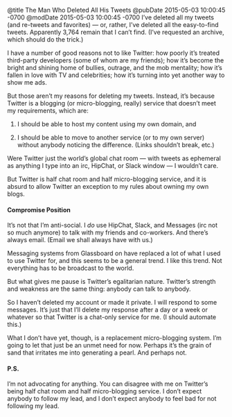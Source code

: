 @title The Man Who Deleted All His Tweets
@pubDate 2015-05-03 10:00:45 -0700
@modDate 2015-05-03 10:00:45 -0700
I’ve deleted all my tweets (and re-tweets and favorites) — or, rather, I’ve deleted all the easy-to-find tweets. Apparently 3,764 remain that I can’t find. (I’ve requested an archive, which should do the trick.)

I have a number of good reasons not to like Twitter: how poorly it’s treated third-party developers (some of whom are my friends); how it’s become the bright and shining home of bullies, outrage, and the mob mentality; how it’s fallen in love with TV and celebrities; how it’s turning into yet another way to show me ads.

But those aren’t my reasons for deleting my tweets. Instead, it’s because Twitter is a blogging (or micro-blogging, really) service that doesn’t meet my requirements, which are:

1. I should be able to host my content using my own domain, and

2. I should be able to move to another service (or to my own server) without anybody noticing the difference. (Links shouldn’t break, etc.)

Were Twitter just the world’s global chat room — with tweets as ephemeral as anything I type into an irc, HipChat, or Slack window — I wouldn’t care.

But Twitter is half chat room and half micro-blogging service, and it is absurd to allow Twitter an exception to my rules about owning my own blogs.

#### Compromise Position

It’s not that I’m anti-social. I *do* use HipChat, Slack, and Messages (irc not so much anymore) to talk with my friends and co-workers. And there’s always email. (Email we shall always have with us.)

Messaging systems from Glassboard on have replaced a lot of what I used to use Twitter for, and this seems to be a general trend. I like this trend. Not everything has to be broadcast to the world.

But what gives me pause is Twitter’s egalitarian nature. Twitter’s strength and weakness are the same thing: anybody can talk to anybody.

So I haven’t deleted my account or made it private. I will respond to some messages. It’s just that I’ll delete my response after a day or a week or whatever so that Twitter is a chat-only service for me. (I should automate this.)

What I don’t have yet, though, is a replacement micro-blogging system. I’m going to let that just be an unmet need for now. Perhaps it’s the grain of sand that irritates me into generating a pearl. And perhaps not.

#### P.S.

I’m not advocating for anything. You can disagree with me on Twitter’s being half chat room and half micro-blogging service. I don’t expect anybody to follow my lead, and I don’t expect anybody to feel bad for not following my lead.

